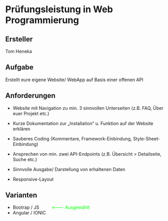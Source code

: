# Prüfungsleistung in Web Programmierung

## Ersteller

Tom Heneka


## Aufgabe
Erstellt eure eigene Website/ WebApp auf Basis einer offenen API

## Anforderungen 
+ Website mit Navigation zu min. 3 sinnvollen Unterseiten (z.B. FAQ, Über euer
Projekt etc.)

+ Kurze Dokumentation zur „Installation“ u. Funktion auf der Website erklären

+ Sauberes Coding (Kommentare, Framework-Einbindung, Style-Sheet- Einbindung)

+ Ansprechen von min. zwei API-Endpoints (z.B. Übersicht > Detailseite, Suche etc.)

+ Sinnvolle Ausgabe/ Darstellung von erhaltenen Daten
+ Responsive-Layout

## Varianten 
+ Bootrap / JS <span style="color:lime"> &nbsp; &nbsp; &nbsp; &nbsp; &nbsp;<--- Ausgewählt </span>
+ Angular / IONIC
